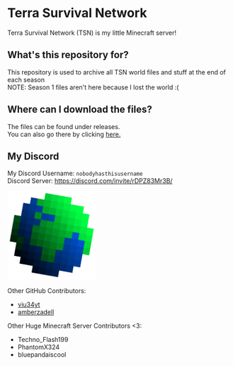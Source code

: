 # Terra Survival Network
Terra Survival Network (TSN) is my little Minecraft server! 
## What's this repository for?
This repository is used to archive all TSN world files and stuff at the end of each season\
NOTE: Season 1 files aren't here because I lost the world :(
## Where can I download the files?
The files can be found under releases.\
You can also go there by clicking [here.](https://github.com/AquaCobalt/tsnsurvival/releases/tag/Files)
## My Discord
My Discord Username: `nobodyhasthisusername`\
Discord Server: https://discord.com/invite/rDPZ83Mr3B/

<img src="https://github.com/AquaCobalt/tsnsurvival/blob/main/logo.jpg?raw=true" alt="alt text" width="200"/>

Other GitHub Contributors:
* [viu34yt](https://github.com/viu34yt)
* [amberzadell](https://github.com/amberzadell)

Other Huge Minecraft Server Contributors <3:
* Techno_Flash199
* PhantomX324
* bluepandaiscool
